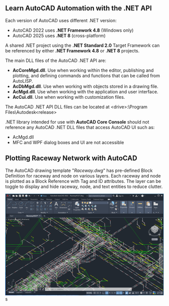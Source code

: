 ## Learn AutoCAD Automation with the .NET API

Each version of AutoCAD uses different .NET version:
- AutoCAD 2022 uses **.NET Framework 4.8** (Windows only)
- AutoCAD 2025 uses **.NET 8** (cross-platform)

A shared .NET project using the **.NET Standard 2.0** Target Framework can be referenced by either **.NET Framework 4.8** or **.NET 8** projects.

The main DLL files of the AutoCAD .NET API are:
- **AcCoreMgd.dll**. Use when working within the editor, publishing and plotting, and defining commands and functions that can be called from AutoLISP.
- **AcDbMgd.dll**. Use when working with objects stored in a drawing file.
- **AcMgd.dll**. Use when working with the application and user interface.
- **AcCui.dll**. Use when working with customization files.

The AutoCAD .NET API DLL files can be located at \<drive>:\Program Files\Autodesk\<release>

.NET library intended for use with **AutoCAD Core Console** should not reference any AutoCAD .NET DLL files that access AutoCAD UI such as:
- AcMgd.dll
- MFC and WPF dialog boxes and UI are not accessible

## Plotting Raceway Network with AutoCAD

The AutoCAD drawing template "*Raceway.dwg*" has pre-defined Block Definition for raceway and node on various layers. Each raceway and node is plotted as a Block Reference with Tag and ID attributes. The layer can be toggle to display and hide raceway, node, and text entities to reduce clutter.

![Raceway Network](./RacewayNetwork3D.png)s